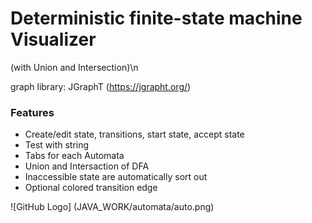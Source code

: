 # **Deterministic finite-state machine Visualizer**

(with Union and Intersection)\n

graph library: JGraphT (https://jgrapht.org/)

### **Features**
  * Create/edit state, transitions, start state, accept state
  * Test with string
  * Tabs for each Automata
  * Union and Intersaction of DFA
  * Inaccessible state are automatically sort out
  * Optional colored transition edge 

![GitHub Logo] (JAVA_WORK/automata/auto.png)
